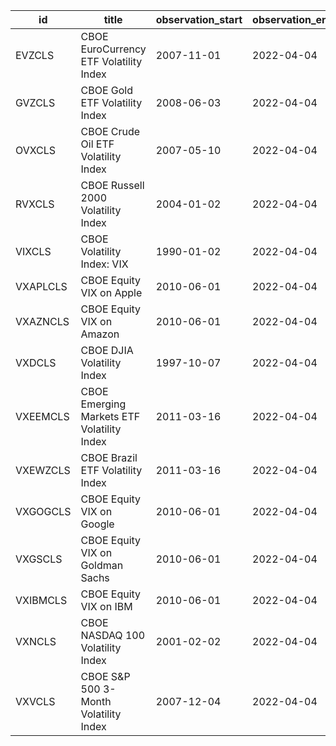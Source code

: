 | id       | title                                      | observation_start   | observation_end   |
|----------|--------------------------------------------|---------------------|-------------------|
| EVZCLS   | CBOE EuroCurrency ETF Volatility Index     | 2007-11-01          | 2022-04-04        |
| GVZCLS   | CBOE Gold ETF Volatility Index             | 2008-06-03          | 2022-04-04        |
| OVXCLS   | CBOE Crude Oil ETF Volatility Index        | 2007-05-10          | 2022-04-04        |
| RVXCLS   | CBOE Russell 2000 Volatility Index         | 2004-01-02          | 2022-04-04        |
| VIXCLS   | CBOE Volatility Index: VIX                 | 1990-01-02          | 2022-04-04        |
| VXAPLCLS | CBOE Equity VIX on Apple                   | 2010-06-01          | 2022-04-04        |
| VXAZNCLS | CBOE Equity VIX on Amazon                  | 2010-06-01          | 2022-04-04        |
| VXDCLS   | CBOE DJIA Volatility Index                 | 1997-10-07          | 2022-04-04        |
| VXEEMCLS | CBOE Emerging Markets ETF Volatility Index | 2011-03-16          | 2022-04-04        |
| VXEWZCLS | CBOE Brazil ETF Volatility Index           | 2011-03-16          | 2022-04-04        |
| VXGOGCLS | CBOE Equity VIX on Google                  | 2010-06-01          | 2022-04-04        |
| VXGSCLS  | CBOE Equity VIX on Goldman Sachs           | 2010-06-01          | 2022-04-04        |
| VXIBMCLS | CBOE Equity VIX on IBM                     | 2010-06-01          | 2022-04-04        |
| VXNCLS   | CBOE NASDAQ 100 Volatility Index           | 2001-02-02          | 2022-04-04        |
| VXVCLS   | CBOE S&P 500 3-Month Volatility Index      | 2007-12-04          | 2022-04-04        |